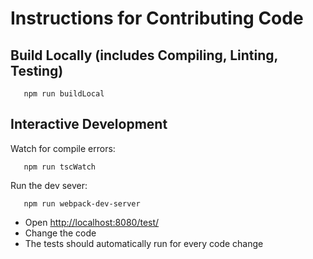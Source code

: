 # Instructions for Contributing Code

## Build Locally (includes Compiling, Linting, Testing)

```
   npm run buildLocal
```

## Interactive Development

Watch for compile errors:
```
   npm run tscWatch
```

Run the dev sever:
```
   npm run webpack-dev-server
```

 * Open [http://localhost:8080/test/](http://localhost:8080/test/)
 * Change the code
 * The tests should automatically run for every code change
